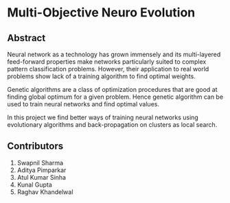 # Multi-Objective Neuro Evolution

## Abstract

Neural network as a technology has grown immensely and its multi-layered feed-forward properties make networks particularly suited to complex pattern classification problems. However, their application to real world problems show lack of a training algorithm to find optimal weights.

Genetic algorithms are a class of optimization procedures that are good at finding global optimum for a given problem. Hence genetic algorithm can be used to train neural networks and find optimal values.

In this project we find better ways of training neural networks using evolutionary algorithms and back-propagation on clusters as local search.

## Contributors

1. Swapnil Sharma
2. Aditya Pimparkar
3. Atul Kumar Sinha
4. Kunal Gupta
5. Raghav Khandelwal